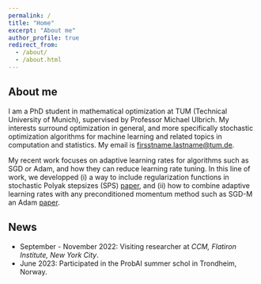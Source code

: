 ```yaml
---
permalink: /
title: "Home"
excerpt: "About me"
author_profile: true
redirect_from: 
  - /about/
  - /about.html
---
```


About me
-------------
I am a PhD student in mathematical optimization at TUM (Technical University of Munich), supervised by Professor Michael Ulbrich. My interests surround optimization in general, and more specifically stochastic optimization algorithms for machine learning and related topics in computation and statistics. My email is firsstname.lastname@tum.de.

My recent work focuses on adaptive learning rates for algorithms such as SGD or Adam, and how they can reduce learning rate tuning. In this line of work, we developped (i) a way to include regularization functions in stochastic Polyak stepsizes (SPS) [paper](https://openreview.net/forum?id=jWr41htaB3), and (ii) how to combine adaptive learning rates with any preconditioned momentum method such as SGD-M an Adam [paper](https://arxiv.org/abs/2305.07583). 

News
----------

* September - November 2022: Visiting researcher at *CCM, Flatiron Institute, New York City*.
* June 2023: Participated in the ProbAI summer schol in Trondheim, Norway.